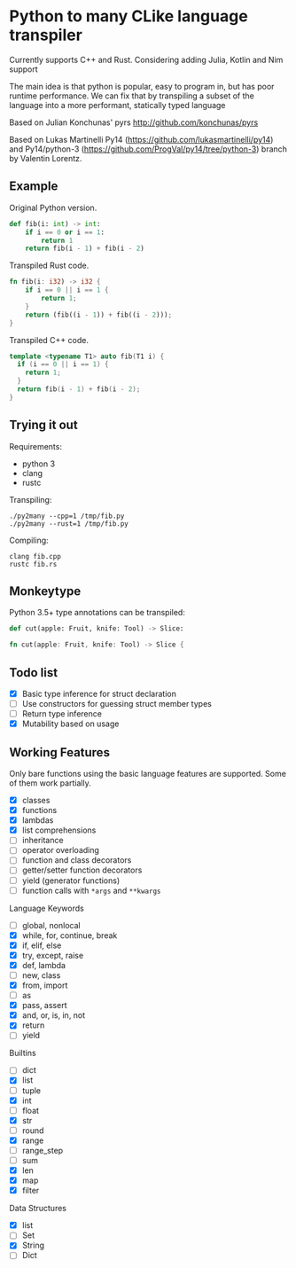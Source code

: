 # Python to many CLike language transpiler

Currently supports C++ and Rust.
Considering adding Julia, Kotlin and Nim support

The main idea is that python is popular, easy to program in, but has poor runtime performance.
We can fix that by transpiling a subset of the language into a more performant, statically
typed language

Based on Julian Konchunas' pyrs
http://github.com/konchunas/pyrs

Based on Lukas Martinelli Py14
(https://github.com/lukasmartinelli/py14) and Py14/python-3
(https://github.com/ProgVal/py14/tree/python-3) branch by Valentin
Lorentz.

## Example

Original Python version.

```python
def fib(i: int) -> int:
    if i == 0 or i == 1:
        return 1
    return fib(i - 1) + fib(i - 2)
```

Transpiled Rust code.


```rust
fn fib(i: i32) -> i32 {
    if i == 0 || i == 1 {
        return 1;
    }
    return (fib((i - 1)) + fib((i - 2)));
}
```

Transpiled C++ code.


```cpp
template <typename T1> auto fib(T1 i) {
  if (i == 0 || i == 1) {
    return 1;
  }
  return fib(i - 1) + fib(i - 2);
}
```

## Trying it out

Requirements:
- python 3
- clang
- rustc

Transpiling:

```
./py2many --cpp=1 /tmp/fib.py
./py2many --rust=1 /tmp/fib.py
```

Compiling:

```
clang fib.cpp
rustc fib.rs
```

## Monkeytype

Python 3.5+ type annotations can be transpiled:
```python
def cut(apple: Fruit, knife: Tool) -> Slice:
```


```rust
fn cut(apple: Fruit, knife: Tool) -> Slice {
```

## Todo list

- [x] Basic type inference for struct declaration
- [ ] Use constructors for guessing struct member types
- [ ] Return type inference
- [x] Mutability based on usage

## Working Features

Only bare functions using the basic language features are supported. Some of them work partially.
- [x] classes
- [x] functions
- [x] lambdas
- [x] list comprehensions
- [ ] inheritance
- [ ] operator overloading
- [ ] function and class decorators
- [ ] getter/setter function decorators
- [ ] yield (generator functions)
- [ ] function calls with `*args` and `**kwargs`

Language Keywords
- [ ] global, nonlocal
- [x] while, for, continue, break
- [x] if, elif, else
- [x] try, except, raise
- [x] def, lambda
- [ ] new, class
- [x] from, import
- [ ] as
- [x] pass, assert
- [x] and, or, is, in, not
- [x] return
- [ ] yield

Builtins
- [ ] dict
- [x] list
- [ ] tuple
- [x] int
- [ ] float
- [x] str
- [ ] round
- [x] range
- [ ] range_step
- [ ] sum
- [x] len
- [x] map
- [x] filter

Data Structures
- [x] list
- [ ] Set
- [x] String
- [ ] Dict

